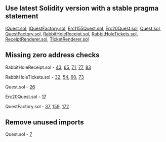 ## Use latest Solidity version with a stable pragma statement
[IQuest.sol](https://github.com/rabbitholegg/quest-protocol/blob/8c4c1f71221570b14a0479c216583342bd652d8d/contracts/interfaces/IQuest.sol), [IQuestFactory.sol](https://github.com/rabbitholegg/quest-protocol/blob/8c4c1f71221570b14a0479c216583342bd652d8d/contracts/interfaces/IQuestFactory.sol), [Erc1155Quest.sol](https://github.com/rabbitholegg/quest-protocol/blob/8c4c1f71221570b14a0479c216583342bd652d8d/contracts/Erc1155Quest.sol), [Erc20Quest.sol](https://github.com/rabbitholegg/quest-protocol/blob/8c4c1f71221570b14a0479c216583342bd652d8d/contracts/Erc20Quest.sol), [Quest.sol](https://github.com/rabbitholegg/quest-protocol/blob/8c4c1f71221570b14a0479c216583342bd652d8d/contracts/Quest.sol), [QuestFactory.sol](https://github.com/rabbitholegg/quest-protocol/blob/8c4c1f71221570b14a0479c216583342bd652d8d/contracts/QuestFactory.sol), [RabbitHoleReceipt.sol](https://github.com/rabbitholegg/quest-protocol/blob/8c4c1f71221570b14a0479c216583342bd652d8d/contracts/RabbitHoleReceipt.sol), [RabbitHoleTickets.sol](https://github.com/rabbitholegg/quest-protocol/blob/8c4c1f71221570b14a0479c216583342bd652d8d/contracts/RabbitHoleTickets.sol), [ReceiptRenderer.sol](https://github.com/rabbitholegg/quest-protocol/blob/8c4c1f71221570b14a0479c216583342bd652d8d/contracts/ReceiptRenderer.sol), [TicketRenderer.sol](https://github.com/rabbitholegg/quest-protocol/blob/8c4c1f71221570b14a0479c216583342bd652d8d/contracts/TicketRenderer.sol)

## Missing zero address checks
RabbitHoleReceipt.sol - [43](https://github.com/rabbitholegg/quest-protocol/blob/8c4c1f71221570b14a0479c216583342bd652d8d/contracts/RabbitHoleReceipt.sol#L43), [65](https://github.com/rabbitholegg/quest-protocol/blob/8c4c1f71221570b14a0479c216583342bd652d8d/contracts/RabbitHoleReceipt.sol#L65), [71](https://github.com/rabbitholegg/quest-protocol/blob/8c4c1f71221570b14a0479c216583342bd652d8d/contracts/RabbitHoleReceipt.sol#L71), [77](https://github.com/rabbitholegg/quest-protocol/blob/8c4c1f71221570b14a0479c216583342bd652d8d/contracts/RabbitHoleReceipt.sol#L77), [83](https://github.com/rabbitholegg/quest-protocol/blob/8c4c1f71221570b14a0479c216583342bd652d8d/contracts/RabbitHoleReceipt.sol#L83)

RabbitHoleTickets.sol - [32](https://github.com/rabbitholegg/quest-protocol/blob/8c4c1f71221570b14a0479c216583342bd652d8d/contracts/RabbitHoleTickets.sol#L32), [54](https://github.com/rabbitholegg/quest-protocol/blob/8c4c1f71221570b14a0479c216583342bd652d8d/contracts/RabbitHoleTickets.sol#L54), [60](https://github.com/rabbitholegg/quest-protocol/blob/8c4c1f71221570b14a0479c216583342bd652d8d/contracts/RabbitHoleTickets.sol#L60), [73](https://github.com/rabbitholegg/quest-protocol/blob/8c4c1f71221570b14a0479c216583342bd652d8d/contracts/RabbitHoleTickets.sol#L73)

Quest.sol - [26](https://github.com/rabbitholegg/quest-protocol/blob/8c4c1f71221570b14a0479c216583342bd652d8d/contracts/Quest.sol#L26)

Erc20Quest.sol - [17](https://github.com/rabbitholegg/quest-protocol/blob/8c4c1f71221570b14a0479c216583342bd652d8d/contracts/Erc20Quest.sol#L17)

QuestFactory.sol - [37](https://github.com/rabbitholegg/quest-protocol/blob/8c4c1f71221570b14a0479c216583342bd652d8d/contracts/QuestFactory.sol#L37), [159](https://github.com/rabbitholegg/quest-protocol/blob/8c4c1f71221570b14a0479c216583342bd652d8d/contracts/QuestFactory.sol#L159), [172](https://github.com/rabbitholegg/quest-protocol/blob/8c4c1f71221570b14a0479c216583342bd652d8d/contracts/QuestFactory.sol#L172)

## Remove unused imports 
Quest.sol - [7](https://github.com/rabbitholegg/quest-protocol/blob/8c4c1f71221570b14a0479c216583342bd652d8d/contracts/Quest.sol#L7)